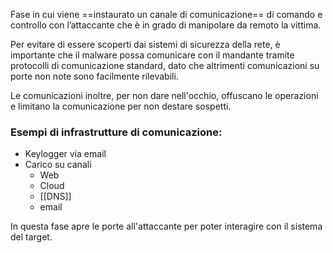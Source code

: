 Fase in cui viene ==instaurato un canale di comunicazione== di comando e controllo con l’attaccante che è in grado di manipolare da remoto la vittima.

Per evitare di essere scoperti dai sistemi di sicurezza della rete, è importante che il malware possa comunicare con il mandante tramite protocolli di comunicazione standard, dato che altrimenti comunicazioni su porte non note sono facilmente rilevabili.

Le comunicazioni inoltre, per non dare nell'occhio, offuscano le operazioni e limitano la comunicazione per non destare sospetti.

### Esempi di infrastrutture di comunicazione:
- Keylogger via email
- Carico su canali
	- Web
	- Cloud
	- [[DNS]]
	- email

In questa fase apre le porte all'attaccante per poter interagire con il sistema del target.